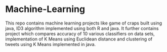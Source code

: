 # Machine-Learning

This repo contains machine learning projects like game of craps built using java, ID3 algorithm implemented using both R and java.
It further contains project which compares accuracy of 10 various classifiers on data sets, implementation of K Means using Euclidean distance and clustering of tweets using K Means implemented in java.
